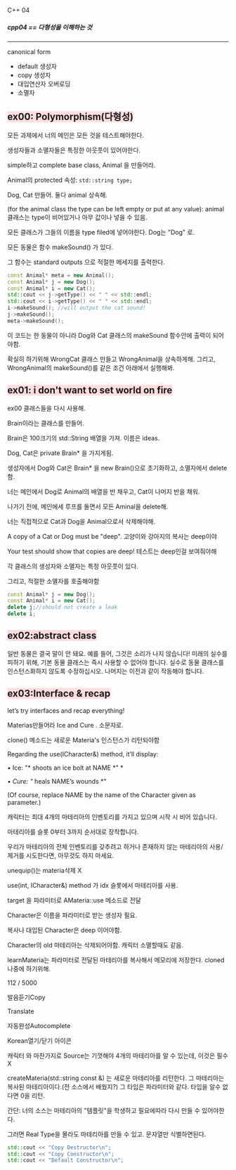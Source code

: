 C++ 04

<span style="background-color:#ffdce0">

##### cpp04 == 다형성을 이해하는 것

---

 canonical form

- default 생성자
- copy 생성자
- 대입연산자 오버로딩
- 소멸자

## <span style="background-color:#ffdce0">ex00: Polymorphism(다형성)</span>

모든 과제에서 너의 메인은 모든 것을 테스트해야한다.

생성자들과 소멸자들은 특정한 아웃풋이 있어야한다.

simple하고 complete base class, Animal 을 만들어라.

Animal의 protected 속성: `std::string type;`

Dog, Cat 만들어. 둘다 animal 상속해.

(for the animal class the type can be left empty or put at any value): animal 클래스는 type이 비어있거나 아무 값이나 넣을 수 있음.

모든 클래스가 그들의 이름을 type filed에 넣어야한다. Dog는 "Dog" 로.

모든 동물은 함수 makeSound() 가 있다.

그 함수는 standard outputs 으로 적절한 메세지를 출력한다.

```cpp
const Animal* meta = new Animal();
const Animal* j = new Dog();
const Animal* i = new Cat();
std::cout << j->getType() << " " << std::endl;
std::cout << i->getType() << " " << std::endl;
i->makeSound(); //will output the cat sound!
j->makeSound();
meta->makeSound();
```

이 코드는 한 동물이 아니라 Dog와 Cat 클래스의 makeSound 함수안에 출력이 되어야함. 

확실히 하기위해 WrongCat 클래스 만들고 WrongAnimal을 상속하게해. 그리고, WrongAnimal의 makeSound()를 같은 조건 아래에서 실행해봐.

## <span style="background-color:#ffdce0">ex01: i don't want to set world on fire</span>

ex00 클래스들을 다시 사용해.

Brain이라는 클래스를 만들어.

Brain은 100크기의 std::String 배열을 가져. 이름은 ideas.

Dog, Cat은 private Brain* 을 가지게됨.

생성자에서 Dog와 Cat은 Brain* 을 new Brain()으로 초기화하고, 소멸자에서 delete함.

너는 메인에서 Dog로 Animal의 배열을 반 채우고, Cat이 나머지 반을 채워.

나가기 전에, 메인에세 루프를 돌면서 모든 Aminal을 delete해.

너는 직접적으로 Cat과 Dog을 Animal으로서 삭제해야해.

A copy of a Cat or Dog must be "deep". 고양이와 강아지의 복사는  deep이야

Your test should show that copies are deep! 테스트는 deep인걸 보여줘야해

각 클래스의 생성자와 소멸자는 특정 아웃풋이 있다. 

그리고, 적절한 소멸자를 호출해야함

```cpp
const Animal* j = new Dog();
const Animal* i = new Cat();
delete j;//should not create a leak
delete i;
```

## <span style="background-color:#ffdce0">ex02:abstract class</span>

일반 동물은 결국 말이 안 돼요.
예를 들어, 그것은 소리가 나지 않습니다!
미래의 실수를 피하기 위해, 기본 동물 클래스는 즉시 사용할 수 없어야 합니다.
실수로 동물 클래스를 인스턴스화하지 않도록 수정하십시오.
나머지는 이전과 같이 작동해야 합니다.

## <span style="background-color:#ffdce0">ex03:Interface & recap</span>

let’s try interfaces and recap everything!

Materias만들어라  Ice and Cure . 소문자로.

clone() 메소드는 새로운 Materia's 인스턴스가 리턴되야함

Regarding the use(ICharacter&) method, it’ll display:

• Ice: "* shoots an ice bolt at NAME *" *

*• Cure: "* heals NAME’s wounds *" 

(Of course, replace NAME by the name of the Character given as parameter.)

캐릭터는 최대 4개의 마테리아의 인벤토리를 가지고 있으며 시작 시 비어 있습니다. 

마테리아를 슬롯 0부터 3까지 순서대로 장착합니다.

우리가 마테리아의 전체 인벤토리를 갖추려고 하거나 존재하지 않는 마테리아의 사용/제거를 시도한다면, 아무것도 하지 마세요.

unequip()는 materia삭제 X

use(int, ICharacter&) method 가 idx 슬롯에서 마테리아를 사용.

target 을 파라미터로 AMateria::use 메소드로 전달

Character은 이름을 파라미터로 받는 생성자 필요. 

복사나 대입된 Character은 deep 이어야함.

Character의 old 마테리아는 삭제되어야함. 캐릭터 소멸할때도 같음.

learnMateria는 파라미터로 전달된 마테리아를 복사해서 메모리에 저장한다. cloned 나중에 하기위해.

112 / 5000

발음듣기Copy

Translate

자동완성Autocomplete

Korean열기/닫기 아이콘

캐릭터 와 마찬가지로 Source는 기껏해야 4개의 마테리아를 알 수 있는데, 이것은 필수X

createMateria(std::string const &) 는 새로운 마테리아를 리턴한다. 그 마테리아는 복사된 마테리아이다.(전 소스에서 배웠지?) 그 타입은 파라미터와 같다. 타입을 알수 없다면 0을 리턴.

간단: 너의 소스는 마테리아의 "템플릿"을 학생하고 필요에따라 다시 만들 수 있어야한다.

그러면 Real Type을 몰라도 마테리아를 만들 수 있고. 문자열만 식별하면된다.

```cpp
std::cout << "Copy Destructor\n";
std::cout << "Copy Constructor\n";
std::cout << "Default Constructor\n";
```

